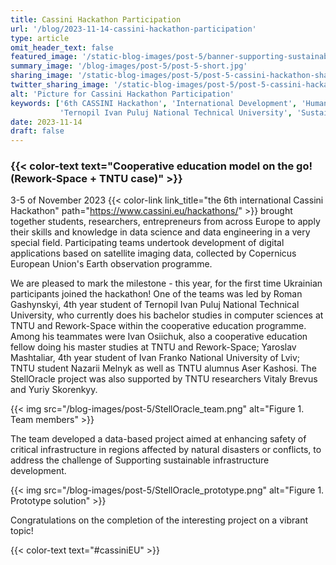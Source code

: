 ```yaml
---
title: Cassini Hackathon Participation
url: '/blog/2023-11-14-cassini-hackathon-participation'
type: article
omit_header_text: false
featured_image: '/static-blog-images/post-5/banner-supporting-sustainable-infrastructure-development-landscape.jpg'
summary_image: '/blog-images/post-5/post-5-short.jpg'
sharing_image: '/static-blog-images/post-5/post-5-cassini-hackathon-share.jpg'
twitter_sharing_image: '/static-blog-images/post-5/post-5-cassini-hackathon-twitter-share.jpg'
alt: 'Picture for Cassini Hackathon Participation'
keywords: ['6th CASSINI Hackathon', 'International Development', 'Humanitarian Aid', 'Cooperative education',
           'Ternopil Ivan Puluj National Technical University', 'Sustainable infrastructure development']
date: 2023-11-14
draft: false
---
```


### {{< color-text text="Cooperative education model on the go! (Rework-Space + TNTU case)" >}}

3-5 of November 2023
{{< color-link link_title="the 6th international Cassini Hackathon" path="https://www.cassini.eu/hackathons/" >}} 
brought together students, researchers, entrepreneurs from 
across Europe to apply their skills and knowledge in data science and data engineering in a very special field. 
Participating teams undertook development of digital applications based on satellite imaging data, collected by 
Copernicus European Union's Earth observation programme.

We are pleased to mark the milestone - this year, for the first time Ukrainian participants joined the hackathon! One 
of the teams was led by Roman Gashynskyi, 4th year student of Ternopil Ivan Puluj National Technical University, who 
currently does his bachelor studies  in computer sciences at TNTU and Rework-Space within the cooperative education 
programme. Among his teammates were Ivan Osiichuk, also a cooperative education fellow doing his master studies at 
TNTU and Rework-Space; Yaroslav Mashtaliar, 4th year student of Ivan Franko National University of Lviv; TNTU student 
Nazarii Melnyk as well as TNTU alumnus Aser Kashosi. The StellOracle project was also supported by TNTU researchers 
Vitaly Brevus and Yuriy Skorenkyy.

{{< img src="/blog-images/post-5/StellOracle_team.png" alt="Figure 1. Team members" >}}

The team developed a data-based project aimed at enhancing safety of critical infrastructure in regions affected by 
natural disasters or conflicts, to address the challenge of Supporting sustainable infrastructure development.

{{< img src="/blog-images/post-5/StellOracle_prototype.png" alt="Figure 1. Prototype solution" >}}

Congratulations on the completion of the interesting project on a vibrant topic!

{{< color-text text="#cassiniEU" >}}
